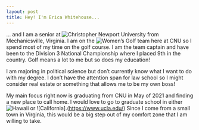 ```yaml
---
layout: post
title: Hey! I'm Erica Whitehouse...
---
```


… and I am a senior at ![Christopher Newport University](https://cnu.edu/) from Mechanicsville, Virginia. 
I am on the ![Women’s Golf](https://www.cnusports.com/sports/womens-golf) team here at CNU so I spend most of my time on the golf course. 
I am the team captain and have been to the Division 3 National Championship where I placed 9th in the country. 
Golf means a lot to me but so does my education! 

I am majoring in political science but don’t currently know what I want to do with my degree.
I don’t have the attention span for law school so I might consider real estate or something that allows me to be my own boss! 

My main focus right now is graduating from CNU in May of 2021 and finding a new place to call home. 
I would love to go to graduate school in either ![Hawaii](https://www.hawaii.edu/) or ![California].(https://www.ucla.edu/) 
Since I come from a small town in Virginia, this would be a big step out of my comfort zone that I am willing to take. 


